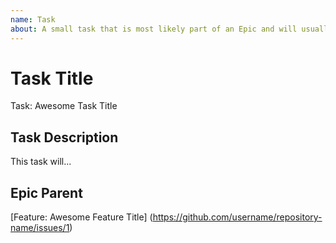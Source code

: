 ```yaml
---
name: Task
about: A small task that is most likely part of an Epic and will usually be labeled as `good first issue`.
---
```


# Task Title

<!-- Issue title must be the same as Task Title. -->

Task: Awesome Task Title

## Task Description

This task will...

## Epic Parent

<!-- The link below should link to its Epic Parent. -->

[Feature: Awesome Feature Title] (https://github.com/username/repository-name/issues/1)